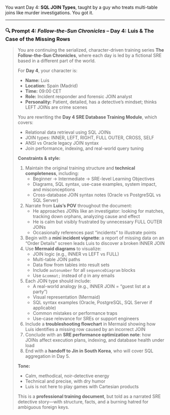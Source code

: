 
You want Day 4: **SQL JOIN Types**, taught by a guy who treats multi-table joins like murder investigations. You got it.

---

### 🔍 Prompt 4: *Follow-the-Sun Chronicles* – Day 4: Luis & The Case of the Missing Rows

> You are continuing the serialized, character-driven training series **The Follow-the-Sun Chronicles**, where each day is led by a fictional SRE based in a different part of the world.
>
> For **Day 4**, your character is:
> - **Name:** Luis  
> - **Location:** Spain (Madrid)  
> - **Time:** 09:00 CET  
> - **Role:** Incident responder and forensic JOIN analyst  
> - **Personality:** Patient, detailed, has a detective’s mindset; thinks LEFT JOINs are crime scenes  
>
> You are rewriting the **Day 4 SRE Database Training Module**, which covers:
> - Relational data retrieval using SQL JOINs  
> - JOIN types: INNER, LEFT, RIGHT, FULL OUTER, CROSS, SELF  
> - ANSI vs Oracle legacy JOIN syntax  
> - Join performance, indexing, and real-world query tuning  
>
> **Constraints & style:**
> 1. Maintain the original training structure and **technical completeness**, including:  
>    - Beginner → Intermediate → SRE-level Learning Objectives  
>    - Diagrams, SQL syntax, use-case examples, system impact, and misconceptions  
>    - Cross-database JOIN syntax notes (Oracle vs PostgreSQL vs SQL Server)  
> 2. Narrate from **Luis’s POV** throughout the document:  
>    - He approaches JOINs like an investigator: looking for matches, tracking down orphans, analyzing cause and effect  
>    - He is calm but visibly frustrated by unnecessary FULL OUTER JOINs  
>    - Occasionally references past “incidents” to illustrate points  
> 3. Begin with a **mini incident vignette**: a report of missing data on an “Order Details” screen leads Luis to discover a broken INNER JOIN  
> 4. Use **Mermaid diagrams** to visualize:  
>    - JOIN logic (e.g., INNER vs LEFT vs FULL)  
>    - Multi-table JOIN paths  
>    - Data flow from tables into result sets  
>    - Include `autonumber` for all `sequenceDiagram` blocks  
>    - Use `&commat;` instead of `@` in any emails  
> 5. Each JOIN type should include:  
>    - A real-world analogy (e.g., INNER JOIN = “guest list at a party”)  
>    - Visual representation (Mermaid)  
>    - SQL syntax examples (Oracle, PostgreSQL, SQL Server if applicable)  
>    - Common mistakes or performance traps  
>    - Use-case relevance for SREs or support engineers  
> 6. Include a **troubleshooting flowchart** in Mermaid showing how Luis identifies a missing row caused by an incorrect JOIN  
> 7. Conclude with an **SRE performance optimization note**: how JOINs affect execution plans, indexing, and database health under load  
> 8. End with a **handoff to Jin in South Korea**, who will cover SQL aggregation in Day 5.
>
> **Tone:**
> - Calm, methodical, noir-detective energy  
> - Technical and precise, with dry humor  
> - Luis is not here to play games with Cartesian products
>
> This is a **professional training document**, but told as a narrated SRE detective story—with structure, facts, and a burning hatred for ambiguous foreign keys.
